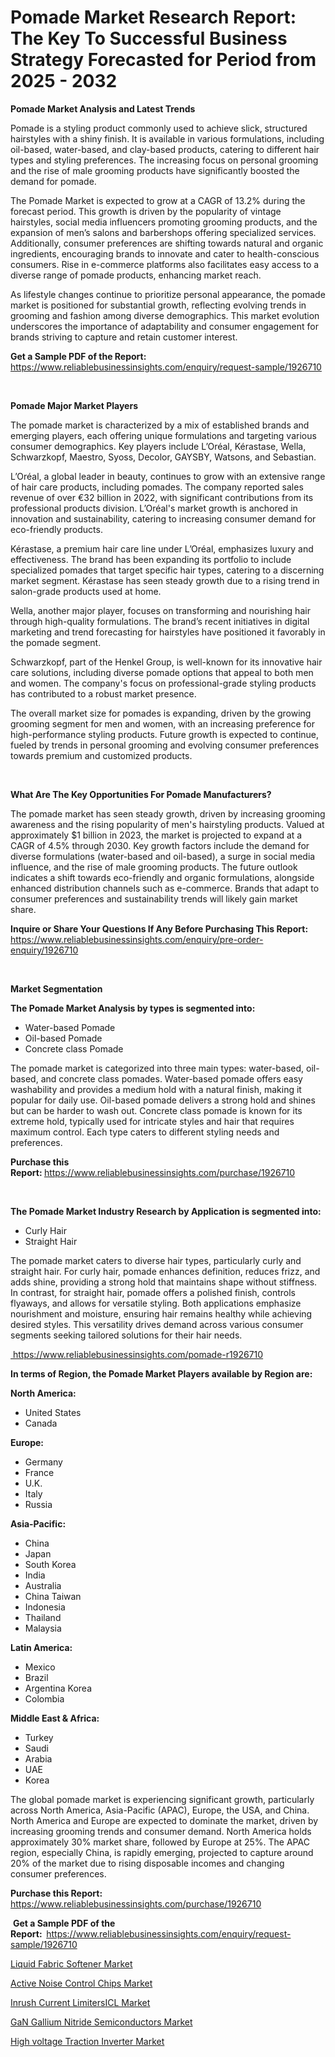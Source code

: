 <p><h1>Pomade Market Research Report: The Key To Successful Business Strategy Forecasted for Period from 2025 - 2032</h1></p><p><strong>Pomade Market Analysis and Latest Trends</strong></p>
<p><p>Pomade is a styling product commonly used to achieve slick, structured hairstyles with a shiny finish. It is available in various formulations, including oil-based, water-based, and clay-based products, catering to different hair types and styling preferences. The increasing focus on personal grooming and the rise of male grooming products have significantly boosted the demand for pomade. </p><p>The Pomade Market is expected to grow at a CAGR of 13.2% during the forecast period. This growth is driven by the popularity of vintage hairstyles, social media influencers promoting grooming products, and the expansion of men’s salons and barbershops offering specialized services. Additionally, consumer preferences are shifting towards natural and organic ingredients, encouraging brands to innovate and cater to health-conscious consumers. Rise in e-commerce platforms also facilitates easy access to a diverse range of pomade products, enhancing market reach. </p><p>As lifestyle changes continue to prioritize personal appearance, the pomade market is positioned for substantial growth, reflecting evolving trends in grooming and fashion among diverse demographics. This market evolution underscores the importance of adaptability and consumer engagement for brands striving to capture and retain customer interest.</p></p>
<p><strong>Get a Sample PDF of the Report:&nbsp;</strong> <a href="https://www.reliablebusinessinsights.com/enquiry/request-sample/1926710?utm_campaign=2220&utm_medium=2&utm_source=Github&utm_content=ia&utm_term=05022025&utm_id=pomade">https://www.reliablebusinessinsights.com/enquiry/request-sample/1926710</a></p>
<p>&nbsp;</p>
<p><strong>Pomade Major Market Players</strong></p>
<p><p>The pomade market is characterized by a mix of established brands and emerging players, each offering unique formulations and targeting various consumer demographics. Key players include L’Oréal, Kérastase, Wella, Schwarzkopf, Maestro, Syoss, Decolor, GAYSBY, Watsons, and Sebastian.</p><p>L’Oréal, a global leader in beauty, continues to grow with an extensive range of hair care products, including pomades. The company reported sales revenue of over €32 billion in 2022, with significant contributions from its professional products division. L’Oréal's market growth is anchored in innovation and sustainability, catering to increasing consumer demand for eco-friendly products.</p><p>Kérastase, a premium hair care line under L’Oréal, emphasizes luxury and effectiveness. The brand has been expanding its portfolio to include specialized pomades that target specific hair types, catering to a discerning market segment. Kérastase has seen steady growth due to a rising trend in salon-grade products used at home.</p><p>Wella, another major player, focuses on transforming and nourishing hair through high-quality formulations. The brand’s recent initiatives in digital marketing and trend forecasting for hairstyles have positioned it favorably in the pomade segment.</p><p>Schwarzkopf, part of the Henkel Group, is well-known for its innovative hair care solutions, including diverse pomade options that appeal to both men and women. The company's focus on professional-grade styling products has contributed to a robust market presence.</p><p>The overall market size for pomades is expanding, driven by the growing grooming segment for men and women, with an increasing preference for high-performance styling products. Future growth is expected to continue, fueled by trends in personal grooming and evolving consumer preferences towards premium and customized products.</p></p>
<p>&nbsp;</p>
<p><strong>What Are The Key Opportunities For Pomade Manufacturers?</strong></p>
<p><p>The pomade market has seen steady growth, driven by increasing grooming awareness and the rising popularity of men's hairstyling products. Valued at approximately $1 billion in 2023, the market is projected to expand at a CAGR of 4.5% through 2030. Key growth factors include the demand for diverse formulations (water-based and oil-based), a surge in social media influence, and the rise of male grooming products. The future outlook indicates a shift towards eco-friendly and organic formulations, alongside enhanced distribution channels such as e-commerce. Brands that adapt to consumer preferences and sustainability trends will likely gain market share.</p></p>
<p><strong>Inquire or Share Your Questions If Any Before Purchasing This Report:</strong> <a href="https://www.reliablebusinessinsights.com/enquiry/pre-order-enquiry/1926710?utm_campaign=2220&utm_medium=2&utm_source=Github&utm_content=ia&utm_term=05022025&utm_id=pomade">https://www.reliablebusinessinsights.com/enquiry/pre-order-enquiry/1926710</a></p>
<p>&nbsp;</p>
<p><strong>Market Segmentation</strong></p>
<p><strong>The Pomade Market Analysis by types is segmented into:</strong></p>
<p><ul><li>Water-based Pomade</li><li>Oil-based Pomade</li><li>Concrete class Pomade</li></ul></p>
<p><p>The pomade market is categorized into three main types: water-based, oil-based, and concrete class pomades. Water-based pomade offers easy washability and provides a medium hold with a natural finish, making it popular for daily use. Oil-based pomade delivers a strong hold and shines but can be harder to wash out. Concrete class pomade is known for its extreme hold, typically used for intricate styles and hair that requires maximum control. Each type caters to different styling needs and preferences.</p></p>
<p><strong>Purchase this Report:&nbsp;</strong><a href="https://www.reliablebusinessinsights.com/purchase/1926710?utm_campaign=2220&utm_medium=2&utm_source=Github&utm_content=ia&utm_term=05022025&utm_id=pomade">https://www.reliablebusinessinsights.com/purchase/1926710</a></p>
<p>&nbsp;</p>
<p><strong>The Pomade Market Industry Research by Application is segmented into:</strong></p>
<p><ul><li>Curly Hair</li><li>Straight Hair</li></ul></p>
<p><p>The pomade market caters to diverse hair types, particularly curly and straight hair. For curly hair, pomade enhances definition, reduces frizz, and adds shine, providing a strong hold that maintains shape without stiffness. In contrast, for straight hair, pomade offers a polished finish, controls flyaways, and allows for versatile styling. Both applications emphasize nourishment and moisture, ensuring hair remains healthy while achieving desired styles. This versatility drives demand across various consumer segments seeking tailored solutions for their hair needs.</p></p>
<p><a href="https://www.reliablebusinessinsights.com/pomade-r1926710?utm_campaign=2220&utm_medium=2&utm_source=Github&utm_content=ia&utm_term=05022025&utm_id=pomade">&nbsp;https://www.reliablebusinessinsights.com/pomade-r1926710</a></p>
<p><strong>In terms of Region, the Pomade Market Players available by Region are:</strong></p>
<p>
    <p> <strong> North America: </strong>
        <ul>
            <li>United States</li>
            <li>Canada</li>
        </ul>
        </p> 
    <p> <strong> Europe: </strong>
        <ul>
            <li>Germany</li>
            <li>France</li>
            <li>U.K.</li>
            <li>Italy</li>
            <li>Russia</li>
        </ul>
        </p> 
    <p> <strong> Asia-Pacific: </strong>
        <ul>
            <li>China</li>
            <li>Japan</li>
            <li>South Korea</li>
            <li>India</li>
            <li>Australia</li>
            <li>China Taiwan</li>
            <li>Indonesia</li>
            <li>Thailand</li>
            <li>Malaysia</li>
        </ul>
        </p> 
    <p> <strong> Latin America: </strong>
        <ul>
            <li>Mexico</li>
            <li>Brazil</li>
            <li>Argentina Korea</li>
            <li>Colombia</li>
        </ul>
        </p> 
    <p> <strong> Middle East & Africa: </strong>
        <ul>
            <li>Turkey</li>
            <li>Saudi</li>
            <li>Arabia</li>
            <li>UAE</li>
            <li>Korea</li>
        </ul>
    </p>
    </p>
<p><p>The global pomade market is experiencing significant growth, particularly across North America, Asia-Pacific (APAC), Europe, the USA, and China. North America and Europe are expected to dominate the market, driven by increasing grooming trends and consumer demand. North America holds approximately 30% market share, followed by Europe at 25%. The APAC region, especially China, is rapidly emerging, projected to capture around 20% of the market due to rising disposable incomes and changing consumer preferences.</p></p>
<p><strong>Purchase this Report: </strong><a href="https://www.reliablebusinessinsights.com/purchase/1926710?utm_campaign=2220&utm_medium=2&utm_source=Github&utm_content=ia&utm_term=05022025&utm_id=pomade">https://www.reliablebusinessinsights.com/purchase/1926710</a></p>
<p>&nbsp;<strong>Get a Sample PDF of the Report:&nbsp;&nbsp;</strong><a href="https://www.reliablebusinessinsights.com/enquiry/request-sample/1926710?utm_campaign=2220&utm_medium=2&utm_source=Github&utm_content=ia&utm_term=05022025&utm_id=pomade">https://www.reliablebusinessinsights.com/enquiry/request-sample/1926710</a></p>
<p><strong></strong></p>
<p><p><a href="https://github.com/norbeludie83/Market-Research-Report-List-1/blob/main/liquid-fabric-softener-market.md?utm_campaign=2220&utm_medium=2&utm_source=Github&utm_content=ia&utm_term=05022025&utm_id=pomade">Liquid Fabric Softener Market</a></p><p><a href="https://www.linkedin.com/pulse/active-noise-control-chips-market-size-expected-grow-tcxgf?utm_campaign=2220&utm_medium=2&utm_source=Github&utm_content=ia&utm_term=05022025&utm_id=pomade">Active Noise Control Chips Market</a></p><p><a href="https://www.linkedin.com/pulse/inrush-current-limitersicl-research-report-industry-4oqkc?utm_campaign=2220&utm_medium=2&utm_source=Github&utm_content=ia&utm_term=05022025&utm_id=pomade">Inrush Current LimitersICL Market</a></p><p><a href="https://www.linkedin.com/pulse/comprehensive-growth-study-gan-gallium-nitride-semiconductors-8o0nc?utm_campaign=2220&utm_medium=2&utm_source=Github&utm_content=ia&utm_term=05022025&utm_id=pomade">GaN Gallium Nitride Semiconductors Market</a></p><p><a href="https://www.linkedin.com/pulse/in-depth-analysis-high-voltage-traction-inverter-market-size-fedef?utm_campaign=2220&utm_medium=2&utm_source=Github&utm_content=ia&utm_term=05022025&utm_id=pomade">High voltage Traction Inverter Market</a></p></p>